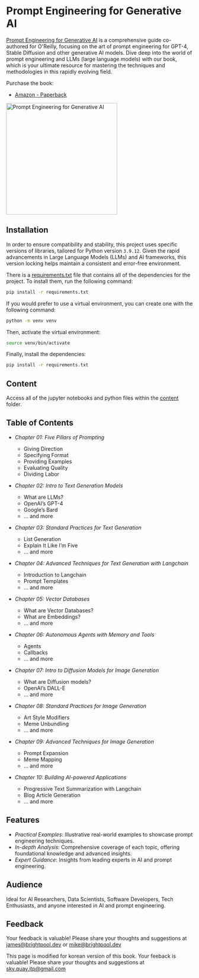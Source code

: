 # Prompt Engineering for Generative AI

[Prompt Engineering for Generative AI](https://www.oreilly.com/library/view/prompt-engineering-for/9781098153427/) is a comprehensive guide co-authored for O'Reilly, focusing on the art of prompt engineering for GPT-4, Stable Diffusion and other generative AI models. Dive deep into the world of prompt engineering and LLMs (large language models) with our book, which is your ultimate resource for mastering the techniques and methodologies in this rapidly evolving field.

Purchase the book:
- [Amazon - Paperback](https://www.amazon.co.uk/Prompt-Engineering-Generative-Ai-Future-proof/dp/109815343X/ref=sr_1_1?crid=GCADXJG08RP5&dib=eyJ2IjoiMSJ9.ZSvcKTX5SFS6pDUHoM26zT1XOCBCU41uPWn3nIoQbatOL6E9vqTDCv25N19V8lVzC9F3_vO20dFDAnEmWJczBc4GC19QqU4pRNHOn2v7ITRwsonOn9Yfx9A6Ol_deDdxuhfvS0p11WVJGaVGslYm7veK6_O0UYat2UhfcRjxBWD3iP6jmP6vjit845PyGK0cxbWJEJbnDg-0IQNqfSzhu4v8_m2rQrCMUGK7WE6nsrU.98ZGTw98P7ogymFCeXBvWJzQkdq-4xD9AAViRAlvRkU&dib_tag=se&keywords=prompt+engineering+for+generative+ai&qid=1709301926&sprefix=prompt+engineering+%2Caps%2C82&sr=8-1) 

<a href="https://www.oreilly.com/library/view/prompt-engineering-for/9781098153427/" style="max-height: 500px; width: 300px;">
    <img src="images/logo.png" alt="Prompt Engineering for Generative AI" style="max-height: 500px; width: 300px;">
</a>

## Installation

In order to ensure compatibility and stability, this project uses specific versions of libraries, tailored for Python version `3.9.12`. Given the rapid advancements in Large Language Models (LLMs) and AI frameworks, this version locking helps maintain a consistent and error-free environment.

There is a [requirements.txt](requirements.txt) file that contains all of the dependencies for the project. To install them, run the following command:

```bash
pip install -r requirements.txt
```

If you would prefer to use a virtual environment, you can create one with the following command:

```bash
python -m venv venv
```

Then, activate the virtual environment:

```bash
source venv/bin/activate
```

Finally, install the dependencies:

```bash
pip install -r requirements.txt
```

## Content

Access all of the jupyter notebooks and python files within the [content](content) folder.

## Table of Contents

- _Chapter 01: Five Pillars of Prompting_
    - Giving Direction
    - Specifying Format
    - Providing Examples
    - Evaluating Quality
    - Dividing Labor

- _Chapter 02: Intro to Text Generation Models_
    - What are LLMs?
    - OpenAI’s GPT-4
    - Google’s Bard
    - ... and more

- _Chapter 03: Standard Practices for Text Generation_
    - List Generation
    - Explain It Like I’m Five
    - ... and more

- _Chapter 04: Advanced Techniques for Text Generation with Langchain_
    - Introduction to Langchain
    - Prompt Templates
    - ... and more

- _Chapter 05: Vector Databases_
    - What are Vector Databases?
    - What are Embeddings?
    - ... and more

- _Chapter 06: Autonomous Agents with Memory and Tools_
    - Agents
    - Callbacks
    - ... and more

- _Chapter 07: Intro to Diffusion Models for Image Generation_
    - What are Diffusion models?
    - OpenAI’s DALL-E
    - ... and more

- _Chapter 08: Standard Practices for Image Generation_
    - Art Style Modifiers
    - Meme Unbundling
    - ... and more

- _Chapter 09: Advanced Techniques for Image Generation_
    - Prompt Expansion
    - Meme Mapping
    - ... and more

- _Chapter 10: Building AI-powered Applications_
    - Progressive Text Summarization with Langchain
    - Blog Article Generation
    - ... and more

## Features

- _Practical Examples_: Illustrative real-world examples to showcase prompt engineering techniques.
- _In-depth Analysis_: Comprehensive coverage of each topic, offering foundational knowledge and advanced insights.
- _Expert Guidance_: Insights from leading experts in AI and prompt engineering.

## Audience

Ideal for AI Researchers, Data Scientists, Software Developers, Tech Enthusiasts, and anyone interested in AI and prompt engineering.

## Feedback

Your feedback is valuable! Please share your thoughts and suggestions at [james@brightpool.dev](mailto:james@brightpool.dev) or [mike@brightpool.dev](mailto:mike@brightpool.dev)

This page is modified for korean version of this book. Your feeback is valuable! Please share your thoughts and suggestions at sky.quay.itp@gmail.com
